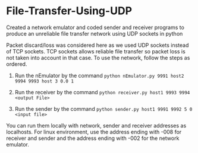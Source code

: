 # File-Transfer-Using-UDP
Created a network emulator and coded sender and receiver programs to produce an unreliable file transfer network using UDP sockets in python 

Packet discard/loss was considered here as we used UDP sockets instead of TCP sockets. TCP sockets allows reliable file transfer so packet loss 
is not taken into account in that case. To use the network, follow the steps as ordered.

1) Run the nEmulator by the command `python nEmulator.py 9991 host2 9994 9993 host 3 0.0 1`

2) Run the receiver by the command  `python receiver.py host1 9993 9994 <output File>`

3) Run the sender by the command  `python sender.py host1 9991 9992 5 0 <input file>`

You can run them locally with network, sender and receiver addresses as localhosts. For linux environment, use the address ending with -008 for receiver and sender and the address ending with -002 for the network emulator. 

